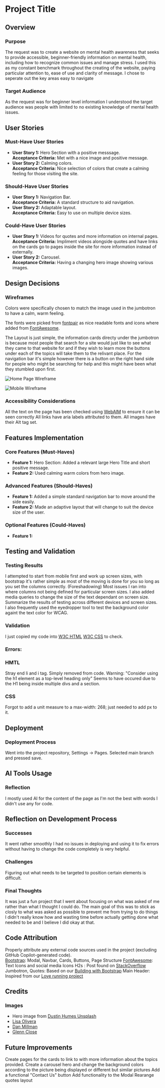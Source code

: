 # Project Title

## Overview

### Purpose
The request was to create a website on mental health awareness that seeks to provide accessible, beginner-friendly information on mental health, including how to recognize common issues and manage stress.
I used this as my constant benchmark throughout the creating of the website, paying particular attention to, ease of use and clarity of message. 
I chose to seperate out the key areas easy to navigate

### Target Audience
As the request was for beginner level information I understood the target audience was people with limited to no existing knowledge of mental health issues.

## User Stories

### Must-Have User Stories
- **User Story 1:** Hero Section with a positive messsage.  
  **Acceptance Criteria:** Met with a nice image and positive message.
- **User Story 2:** Calming colors.  
  **Acceptance Criteria:** Nice selection of colors that create a calming feeling for those visiting the site.

### Should-Have User Stories
- **User Story 1:** Navigation Bar.  
  **Acceptance Criteria:** A standard structure to aid navigation.
- **User Story 2:** Adaptable layout.  
  **Acceptance Criteria:** Easy to use on multiple device sizes.


### Could-Have User Stories
- **User Story 1:** Videos for quotes and more information on internal pages.  
  **Acceptance Criteria:** Impliment videos alongside quotes and have links on the cards go to pages inside the site for more information instead of externally.
- **User Story 2:** Carousel.  
  **Acceptance Criteria:** Having a changing hero image showing various images.


## Design Decisions

### Wireframes
Colors were specifically chosen to match the image used in the jumbotron to have a calm, warm feeling.

The fonts were picked from [fontpair](https://www.fontpair.co/all) as nice readable fonts and icons where added from [FontAwesome](https://fontawesome.com/).

The Layout is just simple, the information cards directy under the jumbotron is because most people that search for a site would just like to see what they came to that website for and if they wish to learn more the buttons under each of the topics will take them to the relivant place. 
For the navigation bar it's simple however there is a button on the right hand side for people who might be searching for help and this might have been what they stumbled upon first.


![Home Page Wireframe](assets/images/Screenshot%202024-10-22%20113116.png)

![Mobile Wireframe](assets/images/Screenshot%202024-10-22%20122324.png)

### Accessibility Considerations
All the text on the page has been checked using [WebAIM](https://webaim.org/resources/contrastchecker/) to ensure it can be seen correctly
All links have aria labels attributed to them.
All images have their Alt tag set.

## Features Implementation

### Core Features (Must-Haves)
- **Feature 1:** Hero Section: Added a relevant large Hero Title and short positive message.
- **Feature 2:** Used calming warm colors from hero image.

### Advanced Features (Should-Haves)
- **Feature 1:** Added a simple standard navigation bar to move around the side easily.
- **Feature 2:** Made an adaptive layout that will change to suit the device size of the user.

### Optional Features (Could-Haves)
- **Feature 1:** 


## Testing and Validation

### Testing Results
I attempted to start from mobile first and work up screen sizes, with bootstrap it's rather simple as most of the moving is done for you so long as you set the columns correctly. (Foreshadowing)
Most issues I ran into where columns not being defined for particular screen sizes.
I also added media queries to change the size of the text dependant on screen size. 
Summarize the results of testing across different devices and screen sizes.  
I also frequently used the eyedropper tool to test the background color againt the text color for WCAG.

### Validation
I just copied my code into [W3C HTML](https://validator.w3.org/) [W3C CSS](https://jigsaw.w3.org/css-validator/) to check.

### Errors:

### HMTL
Stray end li and i tag. Simply removed from code.
Warning: "Consider using the h1 element as a top-level heading only" Seems to have occured due to the H1 being inside multiple divs and a section.

### CSS

Forgot to add a unit measure to a max-width: 268; just needed to add px to it.

## Deployment

### Deployment Process
Went into the project repository, Settings -> Pages.
Selected main branch and pressed save.

## AI Tools Usage

### Reflection
I mostly used AI for the content of the page as I'm not the best with words I didn't use any for code.

## Reflection on Development Process

### Successes
It went rather smoothly I had no issues in deploying and using it to fix errors without having to change the code completely is very helpful.

### Challenges
Figuring out what needs to be targeted to position certain elements is difficult.

### Final Thoughts
It was just a fun project that I went about focusing on what was asked of me rather than what I thought I could do.
The main goal of this was to stick as closly to what was asked as possible to prevent me from trying to do things I didn't really know how and wasting time before actually getting done what needed to be and I believe I did okay at that.

## Code Attribution
Properly attribute any external code sources used in the project (excluding GitHub Copilot-generated code).  
  [Bootstrap](https://getbootstrap.com/docs/5.3/getting-started/introduction/font): Modal, Navbar, Cards, Buttons, Page Structure
  [FontAwesome](https://fontawesome.com/): Text Icons and social media Icons
  H2s : Post found on [StackOverflow](https://stackoverflow.com/questions/55233092/css-pseudo-element-underline-on-centered-header)
  Jumbotron, Quotes: Based on our [Building with Bootstrap](https://github.com/Code-Institute-Solutions/BootstrappingYourNextBigIdea-BS4/tree/master/04-BeyondBootstrap/03-cleaning_up_our_content)
  Main Header: Inspired from our [Love running project](https://github.com/Code-Institute-Solutions/love-running-v3/tree/main/8.1-testing-and-validation)

## Credits

### Images

- Hero image from [Dustin Humes Unsplash](https://unsplash.com/photos/snow-covered-mountain-under-cloudy-sky-during-daytime-gQoYixf4zC8?utm_content=creditShareLink&utm_medium=referral&utm_source=unsplash)
 - [Lisa Olivera](https://www.instagram.com/_lisaolivera/p/C-VnRgNvvDj/?hl=en&img_index=1)
 - [Dan Millman](https://elitemanmagazine.com/way-peaceful-warrior-dan-millman-episode-87/)
 - [Glenn Close](https://en.wikipedia.org/wiki/Glenn_Close#/media/File:Glenn_Close_-_Guardians_of_the_Galaxy_premiere_-_July_2014_(cropped).jpg)


## Future Improvements

Create pages for the cards to link to with more information about the topics provided.
Create a carousel hero and change the background colors according to the picture being displayed or different but similar pictures
Add a functional "Contact Us" button 
Add functionality to the Modal
Rearange quotes layout
 